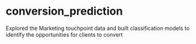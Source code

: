 # conversion_prediction
Explored the Marketing touchpoint data and built classification models to identify the opportunities for clients to convert
